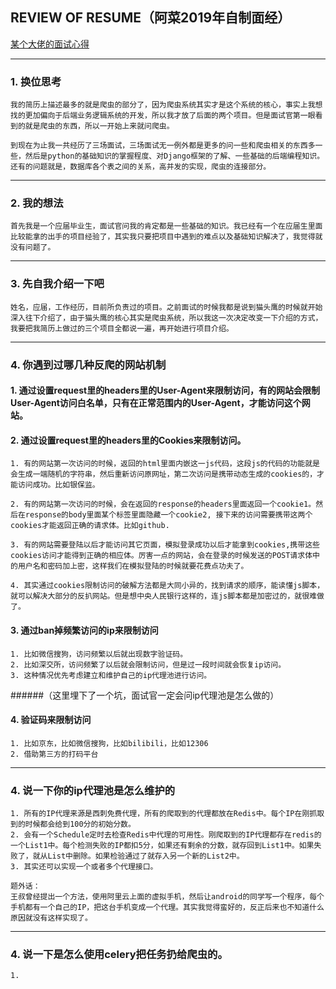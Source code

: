## REVIEW OF RESUME（阿菜2019年自制面经）

[某个大佬的面试心得](https://aleiwu.com/post/interview-experience/)

------------------
### 1. 换位思考
    我的简历上描述最多的就是爬虫的部分了，因为爬虫系统其实才是这个系统的核心，事实上我想找的更加偏向于后端业务逻辑系统的开发，所以我才放了后面的两个项目。但是面试官第一眼看到的就是爬虫的东西，所以一开始上来就问爬虫。
    
    到现在为止我一共经历了三场面试，三场面试无一例外都是更多的问一些和爬虫相关的东西多一些，然后是python的基础知识的掌握程度、对Django框架的了解、一些基础的后端编程知识。还有的问题就是，数据库各个表之间的关系，高并发的实现，爬虫的连接部分。

------------------
### 2. 我的想法
    首先我是一个应届毕业生，面试官问我的肯定都是一些基础的知识。我已经有一个在应届生里面比较能拿的出手的项目经验了，其实我只要把项目中遇到的难点以及基础知识解决了，我觉得就没有问题了。

------------------
### 3. 先自我介绍一下吧
    姓名，应届，工作经历，目前所负责过的项目。之前面试的时候我都是说到猫头鹰的时候就开始深入往下介绍了，由于猫头鹰的核心其实是爬虫系统，所以我这一次决定改变一下介绍的方式，我要把我简历上做过的三个项目全都说一遍，再开始进行项目介绍。

------------------
### 4. 你遇到过哪几种反爬的网站机制

#### 1. 通过设置request里的headers里的User-Agent来限制访问，有的网站会限制User-Agent访问白名单，只有在正常范围内的User-Agent，才能访问这个网站。

#### 2. 通过设置request里的headers里的Cookies来限制访问。
    1. 有的网站第一次访问的时候，返回的html里面内嵌这一js代码，这段js的代码的功能就是会生成一端随机的字符串，然后重新访问原网址，第二次访问是携带动态生成的cookies的，才能访问成功。比如银保监。
    
    2. 有的网站第一次访问的时候，会在返回的response的headers里面返回一个cookie1。然后在response的body里面某个标签里面隐藏一个cookie2, 接下来的访问需要携带这两个cookies才能返回正确的请求体。比如github.
    
    3. 有的网站需要登陆以后才能访问其它页面，模拟登录成功以后才能拿到cookies,携带这些cookies访问才能得到正确的相应体。厉害一点的网站，会在登录的时候发送的POST请求体中的用户名和密码加上密，这样我们在模拟登陆的时候就要花费点功夫了。
    
    4. 其实通过cookies限制访问的破解方法都是大同小异的，找到请求的顺序，能读懂js脚本，就可以解决大部分的反扒网站。但是想中央人民银行这样的，连js脚本都是加密过的，就很难做了。

#### 3. 通过ban掉频繁访问的ip来限制访问
    1. 比如微信搜狗，访问频繁以后就出现数字验证码。
    2. 比如深交所，访问频繁了以后就会限制访问，但是过一段时间就会恢复ip访问。
    3. 这种情况优先考虑建立和维护自己的ip代理池进行访问。
######（这里埋下了一个坑，面试官一定会问ip代理池是怎么做的）

#### 4. 验证码来限制访问
    1. 比如京东，比如微信搜狗，比如bilibili，比如12306
    2. 借助第三方的打码平台

------------------
### 4. 说一下你的ip代理池是怎么维护的
    1. 所有的IP代理来源是西刺免费代理，所有的爬取到的代理都放在Redis中。每个IP在刚抓取到的时候都会给到100分的初始分数。
    2. 会有一个Schedule定时去检查Redis中代理的可用性。刚爬取到的IP代理都存在redis的一个List1中。每个检测失败的IP都扣5分，如果还有剩余的分数，就存回到List1中。如果失败了，就从List中删除。如果检验通过了就存入另一个新的List2中。
    3. 其实还可以实现一个或者多个代理接口。

    题外话：
    王叔曾经提出一个方法，使用阿里云上面的虚拟手机，然后让android的同学写一个程序，每个手机都有一个自己的IP，把这台手机变成一个代理。其实我觉得蛮好的，反正后来也不知道什么原因就没有这样实现了。


------------------
### 4. 说一下是怎么使用celery把任务扔给爬虫的。
    1. 